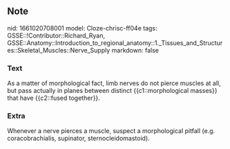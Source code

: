 ## Note
nid: 1661020708001
model: Cloze-chrisc-ff04e
tags: GSSE::!Contributor::Richard_Ryan, GSSE::Anatomy::Introduction_to_regional_anatomy::1._Tissues_and_Structures::Skeletal_Muscles::Nerve_Supply
markdown: false

### Text
<div class='toggle'>
  As a matter of morphological fact, limb nerves do not pierce
  muscles at all, but pass actually in planes between distinct
  {{c1::morphological masses}} that have {{c2::fused together}}.
</div>

### Extra
<p id="41d9fe12-3b4c-4100-b7b6-4d3716b285f1" class="">Whenever a
nerve pierces a muscle, suspect a morphological pitfall (e.g.
coracobrachialis, supinator, sternocleidomastoid).
